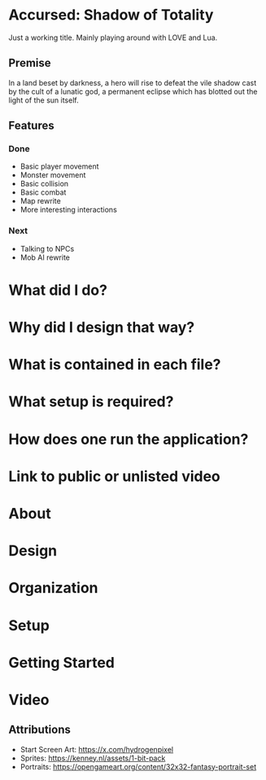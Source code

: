 # Accursed: Shadow of Totality
Just a working title. Mainly playing around with LOVE and Lua.

## Premise
In a land beset by darkness, a hero will rise to defeat the vile shadow cast by the
cult of a lunatic god, a permanent eclipse which has blotted out the light of the sun 
itself.

## Features

### Done
- Basic player movement
- Monster movement
- Basic collision
- Basic combat
- Map rewrite
- More interesting interactions

### Next
- Talking to NPCs
- Mob AI rewrite

# What did I do?

# Why did I design that way?

# What is contained in each file?

# What setup is required?

# How does one run the application?

# Link to public or unlisted video

# About

# Design

# Organization

# Setup

# Getting Started

# Video

## Attributions
- Start Screen Art: https://x.com/hydrogenpixel
- Sprites: https://kenney.nl/assets/1-bit-pack
- Portraits: https://opengameart.org/content/32x32-fantasy-portrait-set